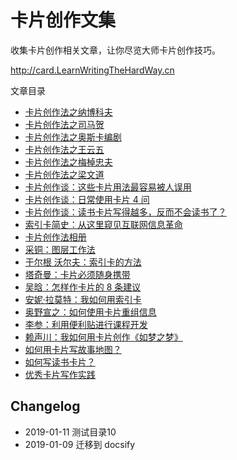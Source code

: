 # 卡片创作文集

收集卡片创作相关文章，让你尽览大师卡片创作技巧。 

http://card.LearnWritingTheHardWay.cn


文章目录

* [卡片创作法之纳博科夫](chapter01/note12.md)
* [卡片创作法之司马贺](chapter01/note13.md)
* [卡片创作法之奥斯卡编剧](chapter01/note14.md)
* [卡片创作法之王云五](chapter01/note15.md)
* [卡片创作法之梅棹忠夫 ](chapter01/note16.md)
* [卡片创作法之梁文道](chapter01/note17.md)
* [卡片创作谈：这些卡片用法最容易被人误用](chapter01/note18.md)
* [卡片创作谈：日常使用卡片 4 问 ](chapter01/note19.md)
* [卡片创作谈：读书卡片写得越多，反而不会读书了？ ](chapter01/note20.md)
* [索引卡简史：从这里窥见互联网信息革命](chapter01/note21.md)
* [卡片创作法相册](https://www.douban.com/photos/album/1657063257/)
* [采铜：图层工作法](chapter01/note01.md)
* [于尔根 沃尔夫：索引卡的方法](chapter01/note02.md)
* [塔奇曼：卡片必须随身携带](chapter01/note03.md)
* [吴晗：怎样作卡片的 8 条建议](chapter01/note04.md)
* [安妮·拉莫特：我如何用索引卡](chapter01/note05.md)
* [奥野宣之：如何使用卡片重组信息](chapter01/note06.md)
* [李参：利用便利贴进行课程开发](chapter01/note07.md)
* [赖声川：我如何用卡片创作《如梦之梦》](chapter01/note08.md)
* [如何用卡片写故事地图？](chapter01/note09.md)
* [如何写读书卡片？](chapter01/note10.md)
* [优秀卡片写作实践](chapter01/note11.md)

## Changelog

- 2019-01-11 测试目录10
- 2019-01-09 迁移到 docsify
